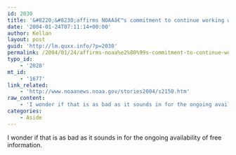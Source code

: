 ```yaml
---
id: 2030
title: '&#8220;&#8230;affirms NOAAâ€™s commitment to continue working with our partners in the private sector&#8230;&#8221;'
date: '2004-01-24T07:11:14+00:00'
author: Kellan
layout: post
guid: 'http://lm.quxx.info/?p=2030'
permalink: /2004/01/24/affirms-noaa%e2%80%99s-commitment-to-continue-working-with-our-partners-in-the-private-sector/
typo_id:
    - '2028'
mt_id:
    - '1677'
link_related:
    - 'http://www.noaanews.noaa.gov/stories2004/s2150.htm'
raw_content:
    - 'I wonder if that is as bad as it sounds in for the ongoing availability of free information.'
categories:
    - Aside
---
```


I wonder if that is as bad as it sounds in for the ongoing availability of free information.